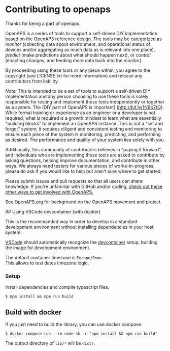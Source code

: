 
# Contributing to openaps

Thanks for being a part of openaps.

OpenAPS is a series of tools to support a self-driven DIY
implementation based on the OpenAPS reference design. The tools may be
categorized as *monitor* (collecting data about environment, and
operational status of devices and/or aggregating as much data as is
relevant into one place), *predict* (make predictions about what should
happen next), or *control* (enacting changes, and feeding more data back
into the *monitor*). 

By proceeding using these tools or any piece within, you agree to the
copyright (see LICENSE.txt for more information) and release any
contributors from liability. 

*Note:* This is intended to be a set of tools to support a self-driven DIY
implementation and any person choosing to use these tools is solely
responsible for testing and implement these tools independently or
together as a system.  The [DIY part of OpenAPS is important]
(http://bit.ly/1NBbZtO). While formal training or experience as an
engineer or a developer is not required, what *is* required is a growth
mindset to learn what are essentially "building blocks" to implement an
OpenAPS instance. This is not a "set and forget" system; it requires
diligent and consistent testing and monitoring to ensure each piece of
the system is monitoring, predicting, and performing as desired.  The
performance and quality of your system lies solely with you.

Additionally, this community of contributors believes in "paying it
forward", and individuals who are implementing these tools are asked to
contribute by asking questions, helping improve documentation, and
contribute in other ways. We always need testers for various pieces of works-in-progress; please do ask if you would like to help but aren't sure where to get started. 

Please submit issues and pull requests so that all users can share
knowledge. If you're unfamiliar with GitHub and/or coding, [check out these other ways to get involved with OpenAPS.](http://openaps.readthedocs.io/en/latest/docs/Give%20Back-Pay%20It%20Forward/contribute.html)

See [OpenAPS.org](http://OpenAPS.org/) for background on the OpenAPS movement and project.

## Using VSCode devcontainer (with docker)

This is the recommanded way in order to develop in a standard development environment without installing dependencies in your host system.

[VSCode](https://code.visualstudio.com) should automatically recognize the [devcontainer](https://code.visualstudio.com/docs/devcontainers/containers) setup, building the image for development environment.

The default container timezone is `Europe/Rome`.  
This allows to test dates timezone logic.

### Setup

Install dependencies and compile typescript files.

```
$ npm install && npm run build
```

## Build with docker

If you just need to build the library, you can use docker compose:

```
$ docker compose run --rm node sh -c "npm install && npm run build"
```

The output directory of `lib/*` will be `dist/`.
